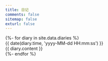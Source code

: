 ```yaml
---
title: 日记
comments: false
sitemap: false
exturl: false
---
```


<div id="diaries">
    {%- for diary in site.data.diaries %}
    <div class="diary">
        <div class="diary-time">{{ date(diary.time, 'yyyy-MM-dd HH:mm:ss') }}</div>
        <div class="diary-content" title="{{ diary.content }}">{{ diary.content }}</div>
    </div>
    {%- endfor %}
</div>
